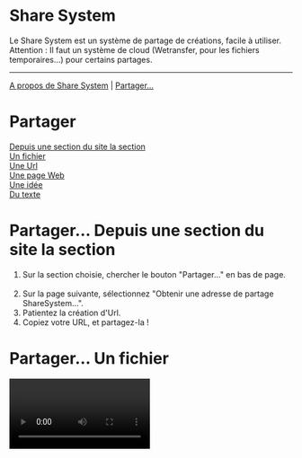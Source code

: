 # Share System

Le Share System est un système de partage de créations, facile à utiliser.<br>
Attention : Il faut un système de cloud (Wetransfer, pour les fichiers temporaires...) pour certains partages.<br>
<hr>

[A propos de Share System](about.html) | [Partager...](#Share)<br>

<div id="Share"><h1>Partager</h1></div>

[Depuis une section du site la section](#Share-section)<br>[Un fichier](#Share-file)<br>[Une Url](#Share-Url)<br>[Une page Web](#Share-web)<br>[Une idée](#Share-idea)<br>[Du texte](#Share-text)

<h1 id="Share-section">Partager... Depuis une section du site la section
</h1>
<ol><li>Sur la section choisie, chercher le bouton "Partager..." en bas de page.</li><br>
<li>Sur la page suivante, sélectionnez "Obtenir une adresse de partage ShareSystem...".</li>
<li>Patientez la création d'Url.</li>
<li>Copiez votre URL, et partagez-la !</li>
</ol>
<h1 id="Share-file">Partager... Un fichier</h1>
<video controls width="250">

    <source src="Wetransfert.mp4"
            type="video/mp4">

    Sorry, your browser doesn't support embedded videos.
</video>

